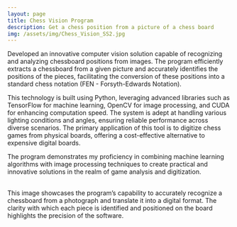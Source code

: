 ```yaml
---
layout: page
title: Chess Vision Program
description: Get a chess position from a picture of a chess board
img: /assets/img/Chess_Vision_SS2.jpg
---
```


Developed an innovative computer vision solution capable of recognizing and analyzing chessboard positions from images. The program efficiently extracts a chessboard from a given picture and accurately identifies the positions of the pieces, facilitating the conversion of these positions into a standard chess notation (FEN - Forsyth-Edwards Notation).

This technology is built using Python, leveraging advanced libraries such as TensorFlow for machine learning, OpenCV for image processing, and CUDA for enhancing computation speed. The system is adept at handling various lighting conditions and angles, ensuring reliable performance across diverse scenarios. The primary application of this tool is to digitize chess games from physical boards, offering a cost-effective alternative to expensive digital boards.

The program demonstrates my proficiency in combining machine learning algorithms with image processing techniques to create practical and innovative solutions in the realm of game analysis and digitization.

<div class="img_row">
    <img class="col one left" src="{{ site.baseurl }}/assets/img/Chess_Vision_SS1.jpg" alt="" title="example image"/>
    <img class="col one left" src="{{ site.baseurl }}/assets/img/Chess_Vision_SS2.jpg" alt="" title="example image"/>
        <img class="col one left" src="{{ site.baseurl }}/assets/img/Chess_Vision_SS3.jpg" alt="" title="example image"/>
    <img class="col one left" src="{{ site.baseurl }}/assets/img/Chess_Vision_SS4.jpg" alt="" title="example image"/>
</div>
<div class="col three caption">
    This image showcases the program’s capability to accurately recognize a chessboard from a photograph and translate it into a digital format. The clarity with which each piece is identified and positioned on the board highlights the precision of the software.
</div>

<br/><br/>
